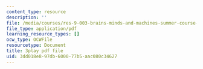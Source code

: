 ```yaml
---
content_type: resource
description: ''
file: /media/courses/res-9-003-brains-minds-and-machines-summer-course-summer-2015/3dd018e897db600077b5aac080c34627_Ch56tU3wb9c.pdf
file_type: application/pdf
learning_resource_types: []
ocw_type: OCWFile
resourcetype: Document
title: 3play pdf file
uid: 3dd018e8-97db-6000-77b5-aac080c34627
---
```

